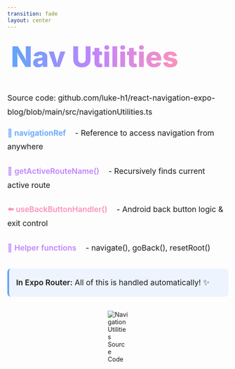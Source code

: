 ```yaml
---
transition: fade
layout: center
---
```


<div
  v-motion
  :initial="{ x: -80 }"
  :enter="{ x: 0 }"
  :leave="{ x: 1000 }"
  style="font-size: 4rem; font-weight: 800; padding: 0.5rem; display: inline-block; line-height: 1.2;"
>
  <span style="background: linear-gradient(to right, rgb(96, 165, 250), rgb(192, 132, 252), rgb(251, 146, 188)); -webkit-background-clip: text; -webkit-text-fill-color: transparent; background-clip: text;">Nav Utilities</span> 
</div>

<div style="margin-top: 2rem; font-size: 1.1rem; line-height: 1.8;">
  <div v-click style="margin-top: 2rem;">
    <p style="margin-bottom: 1rem;">Source code: github.com/luke-h1/react-navigation-expo-blog/blob/main/src/navigationUtilities.ts</p>
  </div>
  <div v-click style="margin-bottom: 1.5rem;">
    <span style="color: #60a5fa; font-weight: 600;">🔗 navigationRef</span>
    <span style="margin-left: 1rem;">- Reference to access navigation from anywhere</span>
  </div>
  
  <div v-click style="margin-bottom: 1.5rem;">
    <span style="color: #c084fc; font-weight: 600;">📍 getActiveRouteName()</span>
    <span style="margin-left: 1rem;">- Recursively finds current active route</span>
  </div>
  
  <div v-click style="margin-bottom: 1.5rem;">
    <span style="color: #fb92bc; font-weight: 600;">⬅️ useBackButtonHandler()</span>
    <span style="margin-left: 1rem;">- Android back button logic & exit control</span>
  </div>
  
  
  <div v-click style="margin-bottom: 1.5rem;">
    <span style="color: #c084fc; font-weight: 600;">🚀 Helper functions</span>
    <span style="margin-left: 1rem;">- navigate(), goBack(), resetRoot()</span>
  </div>

  <div v-click style="margin-top: 2rem; padding: 1rem; background: rgba(96, 165, 250, 0.1); border-radius: 0.5rem; border-left: 4px solid #60a5fa;">
    <span style="font-weight: 600;">In Expo Router:</span> All of this is handled automatically! ✨
  </div>

</div>

<div style="margin-top: 2rem; display: flex; flex-direction: column; align-items: center; gap: 2rem;">
  <div style="display: flex; flex-direction: column; align-items: center;">
    <div style="max-width: 20%; max-height: 300px; overflow: hidden; display: flex; justify-content: center; align-items: center;">
      <img src='/assets/nav-util-src.jpg' alt='Navigation Utilities Source Code' style='max-width: 100%; max-height: 600px; object-fit: contain;' />
    </div>
  </div>
</div>

<!--
We need some nav utils to create some utilities that pretty much every app needs. First one is navigationRef. We need to create a global ref to the nav object just to make it easier to access the navigation object from anywhere in the app. Second we need getActiveRouteName. This recursively finds the current active route name (such as when we're in a nested navigation stack). Third we need useBackButtonHandler. This is the android back button logic and exit control. Fourth we need helper functions. This is the navigate, goBack, resetRoot functions. These are built into react-navigation but they're not typed very well, hence the need to create our own
-->
